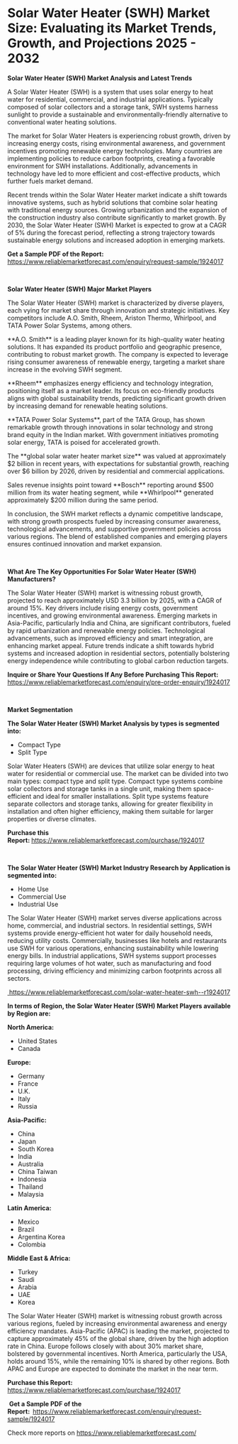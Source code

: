 <p><h1>Solar Water Heater (SWH) Market Size: Evaluating its Market Trends, Growth, and Projections 2025 - 2032</h1></p><p><strong>Solar Water Heater (SWH) Market Analysis and Latest Trends</strong></p>
<p><p>A Solar Water Heater (SWH) is a system that uses solar energy to heat water for residential, commercial, and industrial applications. Typically composed of solar collectors and a storage tank, SWH systems harness sunlight to provide a sustainable and environmentally-friendly alternative to conventional water heating solutions.</p><p>The market for Solar Water Heaters is experiencing robust growth, driven by increasing energy costs, rising environmental awareness, and government incentives promoting renewable energy technologies. Many countries are implementing policies to reduce carbon footprints, creating a favorable environment for SWH installations. Additionally, advancements in technology have led to more efficient and cost-effective products, which further fuels market demand.</p><p>Recent trends within the Solar Water Heater market indicate a shift towards innovative systems, such as hybrid solutions that combine solar heating with traditional energy sources. Growing urbanization and the expansion of the construction industry also contribute significantly to market growth. By 2030, the Solar Water Heater (SWH) Market is expected to grow at a CAGR of 5% during the forecast period, reflecting a strong trajectory towards sustainable energy solutions and increased adoption in emerging markets.</p></p>
<p><strong>Get a Sample PDF of the Report:&nbsp;</strong> <a href="https://www.reliablemarketforecast.com/enquiry/request-sample/1924017?utm_campaign=1929&utm_medium=2&utm_source=Github&utm_content=ia&utm_term=14012025&utm_id=solar-water-heater-swh">https://www.reliablemarketforecast.com/enquiry/request-sample/1924017</a></p>
<p>&nbsp;</p>
<p><strong>Solar Water Heater (SWH) Major Market Players</strong></p>
<p><p>The Solar Water Heater (SWH) market is characterized by diverse players, each vying for market share through innovation and strategic initiatives. Key competitors include A.O. Smith, Rheem, Ariston Thermo, Whirlpool, and TATA Power Solar Systems, among others.</p><p>**A.O. Smith** is a leading player known for its high-quality water heating solutions. It has expanded its product portfolio and geographic presence, contributing to robust market growth. The company is expected to leverage rising consumer awareness of renewable energy, targeting a market share increase in the evolving SWH segment.</p><p>**Rheem** emphasizes energy efficiency and technology integration, positioning itself as a market leader. Its focus on eco-friendly products aligns with global sustainability trends, predicting significant growth driven by increasing demand for renewable heating solutions.</p><p>**TATA Power Solar Systems**, part of the TATA Group, has shown remarkable growth through innovations in solar technology and strong brand equity in the Indian market. With government initiatives promoting solar energy, TATA is poised for accelerated growth.</p><p>The **global solar water heater market size** was valued at approximately $2 billion in recent years, with expectations for substantial growth, reaching over $6 billion by 2026, driven by residential and commercial applications. </p><p>Sales revenue insights point toward **Bosch** reporting around $500 million from its water heating segment, while **Whirlpool** generated approximately $200 million during the same period. </p><p>In conclusion, the SWH market reflects a dynamic competitive landscape, with strong growth prospects fueled by increasing consumer awareness, technological advancements, and supportive government policies across various regions. The blend of established companies and emerging players ensures continued innovation and market expansion.</p></p>
<p>&nbsp;</p>
<p><strong>What Are The Key Opportunities For Solar Water Heater (SWH) Manufacturers?</strong></p>
<p><p>The Solar Water Heater (SWH) market is witnessing robust growth, projected to reach approximately USD 3.3 billion by 2025, with a CAGR of around 15%. Key drivers include rising energy costs, government incentives, and growing environmental awareness. Emerging markets in Asia-Pacific, particularly India and China, are significant contributors, fueled by rapid urbanization and renewable energy policies. Technological advancements, such as improved efficiency and smart integration, are enhancing market appeal. Future trends indicate a shift towards hybrid systems and increased adoption in residential sectors, potentially bolstering energy independence while contributing to global carbon reduction targets.</p></p>
<p><strong>Inquire or Share Your Questions If Any Before Purchasing This Report:</strong> <a href="https://www.reliablemarketforecast.com/enquiry/pre-order-enquiry/1924017?utm_campaign=1929&utm_medium=2&utm_source=Github&utm_content=ia&utm_term=14012025&utm_id=solar-water-heater-swh">https://www.reliablemarketforecast.com/enquiry/pre-order-enquiry/1924017</a></p>
<p>&nbsp;</p>
<p><strong>Market Segmentation</strong></p>
<p><strong>The Solar Water Heater (SWH) Market Analysis by types is segmented into:</strong></p>
<p><ul><li>Compact Type</li><li>Split Type</li></ul></p>
<p><p>Solar Water Heaters (SWH) are devices that utilize solar energy to heat water for residential or commercial use. The market can be divided into two main types: compact type and split type. Compact type systems combine solar collectors and storage tanks in a single unit, making them space-efficient and ideal for smaller installations. Split type systems feature separate collectors and storage tanks, allowing for greater flexibility in installation and often higher efficiency, making them suitable for larger properties or diverse climates.</p></p>
<p><strong>Purchase this Report:&nbsp;</strong><a href="https://www.reliablemarketforecast.com/purchase/1924017?utm_campaign=1929&utm_medium=2&utm_source=Github&utm_content=ia&utm_term=14012025&utm_id=solar-water-heater-swh">https://www.reliablemarketforecast.com/purchase/1924017</a></p>
<p>&nbsp;</p>
<p><strong>The Solar Water Heater (SWH) Market Industry Research by Application is segmented into:</strong></p>
<p><ul><li>Home Use</li><li>Commercial Use</li><li>Industrial Use</li></ul></p>
<p><p>The Solar Water Heater (SWH) market serves diverse applications across home, commercial, and industrial sectors. In residential settings, SWH systems provide energy-efficient hot water for daily household needs, reducing utility costs. Commercially, businesses like hotels and restaurants use SWH for various operations, enhancing sustainability while lowering energy bills. In industrial applications, SWH systems support processes requiring large volumes of hot water, such as manufacturing and food processing, driving efficiency and minimizing carbon footprints across all sectors.</p></p>
<p><a href="https://www.reliablemarketforecast.com/solar-water-heater-swh--r1924017?utm_campaign=1929&utm_medium=2&utm_source=Github&utm_content=ia&utm_term=14012025&utm_id=solar-water-heater-swh">&nbsp;https://www.reliablemarketforecast.com/solar-water-heater-swh--r1924017</a></p>
<p><strong>In terms of Region, the Solar Water Heater (SWH) Market Players available by Region are:</strong></p>
<p>
    <p> <strong> North America: </strong>
        <ul>
            <li>United States</li>
            <li>Canada</li>
        </ul>
        </p> 
    <p> <strong> Europe: </strong>
        <ul>
            <li>Germany</li>
            <li>France</li>
            <li>U.K.</li>
            <li>Italy</li>
            <li>Russia</li>
        </ul>
        </p> 
    <p> <strong> Asia-Pacific: </strong>
        <ul>
            <li>China</li>
            <li>Japan</li>
            <li>South Korea</li>
            <li>India</li>
            <li>Australia</li>
            <li>China Taiwan</li>
            <li>Indonesia</li>
            <li>Thailand</li>
            <li>Malaysia</li>
        </ul>
        </p> 
    <p> <strong> Latin America: </strong>
        <ul>
            <li>Mexico</li>
            <li>Brazil</li>
            <li>Argentina Korea</li>
            <li>Colombia</li>
        </ul>
        </p> 
    <p> <strong> Middle East & Africa: </strong>
        <ul>
            <li>Turkey</li>
            <li>Saudi</li>
            <li>Arabia</li>
            <li>UAE</li>
            <li>Korea</li>
        </ul>
    </p>
    </p>
<p><p>The Solar Water Heater (SWH) market is witnessing robust growth across various regions, fueled by increasing environmental awareness and energy efficiency mandates. Asia-Pacific (APAC) is leading the market, projected to capture approximately 45% of the global share, driven by the high adoption rate in China. Europe follows closely with about 30% market share, bolstered by governmental incentives. North America, particularly the USA, holds around 15%, while the remaining 10% is shared by other regions. Both APAC and Europe are expected to dominate the market in the near term.</p></p>
<p><strong>Purchase this Report: </strong><a href="https://www.reliablemarketforecast.com/purchase/1924017?utm_campaign=1929&utm_medium=2&utm_source=Github&utm_content=ia&utm_term=14012025&utm_id=solar-water-heater-swh">https://www.reliablemarketforecast.com/purchase/1924017</a></p>
<p>&nbsp;<strong>Get a Sample PDF of the Report:&nbsp;&nbsp;</strong><a href="https://www.reliablemarketforecast.com/enquiry/request-sample/1924017?utm_campaign=1929&utm_medium=2&utm_source=Github&utm_content=ia&utm_term=14012025&utm_id=solar-water-heater-swh">https://www.reliablemarketforecast.com/enquiry/request-sample/1924017</a></p>
<p><strong></strong></p>
<p>Check more reports on <a href="https://www.reliablemarketforecast.com/?utm_campaign=1929&utm_medium=2&utm_source=Github&utm_content=ia&utm_term=14012025&utm_id=solar-water-heater-swh">https://www.reliablemarketforecast.com/</a></p>